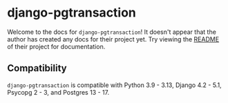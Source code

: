 # django-pgtransaction

Welcome to the docs for `django-pgtransaction`! It doesn't appear that the author has created any docs for their project yet. Try viewing the [README](https://github.com/Opus10/django-pgtransaction) of their project for documentation.

## Compatibility

`django-pgtransaction` is compatible with Python 3.9 - 3.13, Django 4.2 - 5.1, Psycopg 2 - 3, and Postgres 13 - 17.
